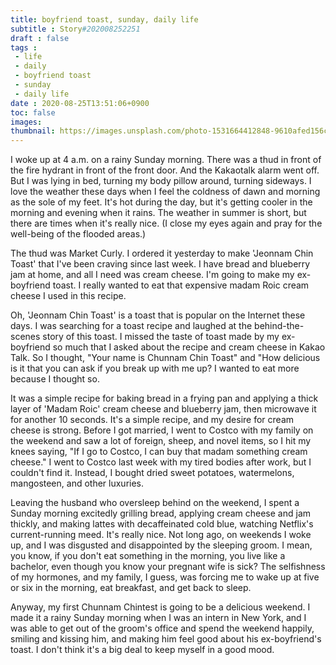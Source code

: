 ```yaml
---
title: boyfriend toast, sunday, daily life
subtitle : Story#202008252251
draft : false
tags :
 - life
 - daily
 - boyfriend toast
 - sunday
 - daily life
date : 2020-08-25T13:51:06+0900
toc: false
images: 
thumbnail: https://images.unsplash.com/photo-1531664412848-9610afed156c?ixlib=rb-1.2.1&q=80&fm=jpg&crop=entropy&cs=tinysrgb&w=1080&fit=max&ixid=eyJhcHBfaWQiOjE1NTU0OX0
---
```


I woke up at 4 a.m. on a rainy Sunday morning. There was a thud in front of the fire hydrant in front of the front door. And the Kakaotalk alarm went off. But I was lying in bed, turning my body pillow around, turning sideways. I love the weather these days when I feel the coldness of dawn and morning as the sole of my feet. It's hot during the day, but it's getting cooler in the morning and evening when it rains. The weather in summer is short, but there are times when it's really nice. (I close my eyes again and pray for the well-being of the flooded areas.)  

The thud was Market Curly. I ordered it yesterday to make 'Jeonnam Chin Toast' that I've been craving since last week. I have bread and blueberry jam at home, and all I need was cream cheese. I'm going to make my ex-boyfriend toast. I really wanted to eat that expensive madam Roic cream cheese I used in this recipe.  

Oh, 'Jeonnam Chin Toast' is a toast that is popular on the Internet these days. I was searching for a toast recipe and laughed at the behind-the-scenes story of this toast. I missed the taste of toast made by my ex-boyfriend so much that I asked about the recipe and cream cheese in Kakao Talk. So I thought, "Your name is Chunnam Chin Toast" and "How delicious is it that you can ask if you break up with me up? I wanted to eat more because I thought so.  

It was a simple recipe for baking bread in a frying pan and applying a thick layer of 'Madam Roic' cream cheese and blueberry jam, then microwave it for another 10 seconds. It's a simple recipe, and my desire for cream cheese is strong. Before I got married, I went to Costco with my family on the weekend and saw a lot of foreign, sheep, and novel items, so I hit my knees saying, "If I go to Costco, I can buy that madam something cream cheese." I went to Costco last week with my tired bodies after work, but I couldn't find it. Instead, I bought dried sweet potatoes, watermelons, mangosteen, and other luxuries.  

Leaving the husband who oversleep behind on the weekend, I spent a Sunday morning excitedly grilling bread, applying cream cheese and jam thickly, and making lattes with decaffeinated cold blue, watching Netflix's current-running meed. It's really nice. Not long ago, on weekends I woke up, and I was disgusted and disappointed by the sleeping groom. I mean, you know, if you don't eat something in the morning, you live like a bachelor, even though you know your pregnant wife is sick? The selfishness of my hormones, and my family, I guess, was forcing me to wake up at five or six in the morning, eat breakfast, and get back to sleep.  

Anyway, my first Chunnam Chintest is going to be a delicious weekend. I made it a rainy Sunday morning when I was an intern in New York, and I was able to get out of the groom's office and spend the weekend happily, smiling and kissing him, and making him feel good about his ex-boyfriend's toast. I don't think it's a big deal to keep myself in a good mood.  

